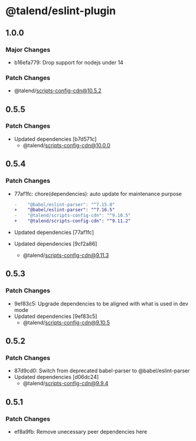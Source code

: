 # @talend/eslint-plugin

## 1.0.0

### Major Changes

- b16efa779: Drop support for nodejs under 14

### Patch Changes

- @talend/scripts-config-cdn@10.5.2

## 0.5.5

### Patch Changes

- Updated dependencies [b7d571c]
  - @talend/scripts-config-cdn@10.0.0

## 0.5.4

### Patch Changes

- 77af1fc: chore(dependencies): auto update for maintenance purpose

  ```diff
  -    "@babel/eslint-parser": "^7.15.0"
  +    "@babel/eslint-parser": "^7.16.5"
  -    "@talend/scripts-config-cdn": "^9.10.5"
  +    "@talend/scripts-config-cdn": "^9.11.2"
  ```

- Updated dependencies [77af1fc]
- Updated dependencies [9cf2a86]
  - @talend/scripts-config-cdn@9.11.3

## 0.5.3

### Patch Changes

- 9ef83c5: Upgrade dependencies to be aligned with what is used in dev mode
- Updated dependencies [9ef83c5]
  - @talend/scripts-config-cdn@9.10.5

## 0.5.2

### Patch Changes

- 87d9cd0: Switch from deprecated babel-parser to @babel/eslint-parser
- Updated dependencies [d06dc24]
  - @talend/scripts-config-cdn@9.9.4

## 0.5.1

### Patch Changes

- ef8a9fb: Remove unecessary peer dependencies here

